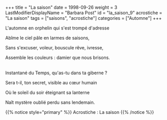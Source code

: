 +++
title = "La saison"
date = 1998-09-26
weight = 3
LastModifierDisplayName = "Barbara Post"
id = "la_saison_9"
acrostiche = "La saison"
tags = ["saisons", "acrostiche"]
categories = ["Automne"]
+++

L'automne en orphelin qui s'est trompé d'adresse

Abîme le ciel pâle en larmes de saisons,

Sans s'excuser, voleur, bouscule rêve, ivresse,

Assemble les couleurs : damier que nous brisons.

 \
Instantané du Temps, qu'as-tu dans ta giberne ?

Sera t-il, ton secret, visible au cœur humain

Où le soleil du soir éteignant sa lanterne

Naît mystère oublié perdu sans lendemain.

{{% notice style="primary" %}}
Acrostiche : La saison
{{% /notice %}}
